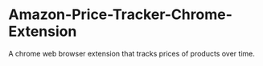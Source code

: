 # Amazon-Price-Tracker-Chrome-Extension
A chrome web browser extension that tracks prices of products over time.
